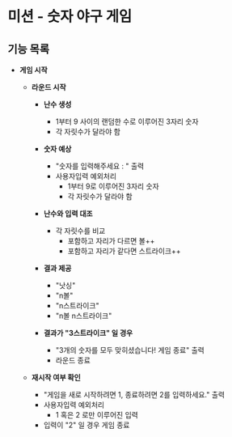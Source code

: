 # 미션 - 숫자 야구 게임

## 기능 목록

* **게임 시작**

  * **라운드 시작**

    * **난수 생성**
      * 1부터 9 사이의 랜덤한 수로 이루어진 3자리 숫자
      * 각 자릿수가 달라야 함

    * **숫자 예상**
      * "숫자를 입력해주세요 : " 출력
      * 사용자입력 예외처리
        * 1부터 9로 이루어진 3자리 숫자
        * 각 자릿수가 달라야 함
      
    * **난수와 입력 대조**
      * 각 자릿수를 비교
        * 포함하고 자리가 다르면 볼++
        * 포함하고 자리가 같다면 스트라이크++
      
    * **결과 제공**
      * "낫싱"
      * "n볼"
      * "n스트라이크"
      * "n볼 n스트라이크"

    * **결과가 "3스트라이크" 일 경우**
      * "3개의 숫자를 모두 맞히셨습니다! 게임 종료" 출력
      * 라운드 종료

  * **재시작 여부 확인**
    * "게임을 새로 시작하려면 1, 종료하려면 2를 입력하세요." 출력
    * 사용자입력 예외처리
      * 1 혹은 2 로만 이루어진 입력
    * 입력이 "2" 일 경우 게임 종료
